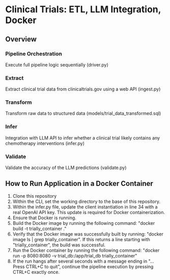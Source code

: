 # Clinical Trials: ETL, LLM Integration, Docker

## Overview
### Pipeline Orchestration
Execute full pipeline logic sequentially (driver.py)

### Extract
Extract clinical trial data from clinicaltrials.gov using a web API (ingest.py)

### Transform
Transform raw data to structured data (models/trial_data_transformed.sql)

### Infer
Integration with LLM API to infer whether a clinical trial likely contains any chemotherapy interventions (infer.py)

### Validate
Validate the accuracy of the LLM predictions (validate.py)


## How to Run Application in a Docker Container
1. Clone this repository
2. Within the CLI, set the working directory to the base of this repository.
3. Within the infer.py file, update the client instantiation in line 34 with a real OpenAI API key. This update is required for Docker containerization.
4. Ensure that Docker is running.
6. Build the Docker image by running the following command: "docker build -t trially_container ."
7. Verify that the Docker image was successfully built by running: "docker image ls | grep trially_container". If this returns a line starting with "trially_container", the build was successful.
8. Run the Docker container by running the following command: "docker run -p 8080:8080 -v trial_db:/app/trial_db trially_container"
9. If the run hangs after several seconds with a message ending in "... Press CTRL+C to quit", continue the pipeline execution by pressing CTRL+C exactly once.
